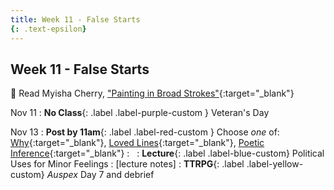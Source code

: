 ```yaml
---
title: Week 11 - False Starts
{: .text-epsilon}
---
```


## Week 11 - False Starts

📖 Read Myisha Cherry, ["Painting in Broad Strokes"](/ws297y/assets/pdfs/cherry_painting_in_broad_strokes.pdf){:target="_blank"}   

Nov 11
: **No Class**{: .label .label-purple-custom } Veteran's Day

Nov 13
: **Post by 11am**{: .label .label-red-custom } Choose *one* of: [Why](https://visforvali.github.io/ws297y/prompts/#why){:target="_blank"}, [Loved Lines](https://visforvali.github.io/ws297y/prompts/#loved-lines){:target="_blank"}, [Poetic Inference](https://visforvali.github.io/ws297y/prompts/#poetic-inference){:target="_blank"}
  : &nbsp;
: **Lecture**{: .label .label-blue-custom} Political Uses for Minor Feelings
  : [lecture notes]
: **TTRPG**{: .label .label-yellow-custom} *Auspex* Day 7 and debrief